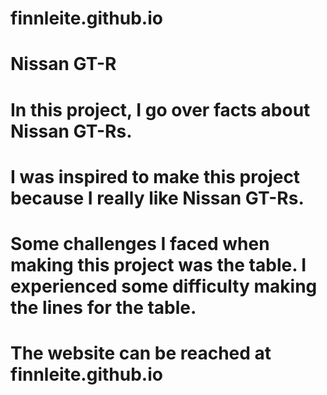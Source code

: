# finnleite.github.io
# Nissan GT-R
# In this project, I go over facts about Nissan GT-Rs.
# I was inspired to make this project because I really like Nissan GT-Rs.
# Some challenges I faced when making this project was the table. I experienced some difficulty making the lines for the table.
# The website can be reached at finnleite.github.io 
